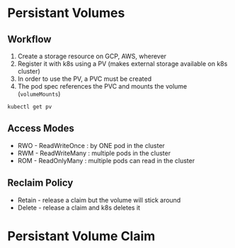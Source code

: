 # Persistant Volumes

## Workflow
1. Create a storage resource on GCP, AWS, wherever 
1. Register it with k8s using a PV (makes external storage available on k8s cluster)
1. In order to use the PV, a PVC must be created
1. The pod spec references the PVC and mounts the volume (`volumeMounts`)

``` 
kubectl get pv
```

## Access Modes
* RWO - ReadWriteOnce : by ONE pod in the cluster
* RWM - ReadWriteMany : multiple pods in the cluster
* ROM - ReadOnlyMany : multiple pods can read in the cluster


## Reclaim Policy
* Retain - release a claim but the volume will stick around
* Delete - release a claim and k8s deletes it


# Persistant Volume Claim
